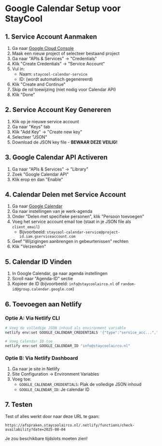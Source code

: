 # Google Calendar Setup voor StayCool

## 1. Service Account Aanmaken

1. Ga naar [Google Cloud Console](https://console.cloud.google.com/)
2. Maak een nieuw project of selecteer bestaand project
3. Ga naar "APIs & Services" → "Credentials"
4. Klik "Create Credentials" → "Service Account"
5. Vul in:
   - Naam: `staycool-calendar-service`
   - ID: (wordt automatisch gegenereerd)
6. Klik "Create and Continue"
7. Skip de rol toewijzing (niet nodig voor Calendar API)
8. Klik "Done"

## 2. Service Account Key Genereren

1. Klik op je nieuwe service account
2. Ga naar "Keys" tab
3. Klik "Add Key" → "Create new key"
4. Selecteer "JSON"
5. Download de JSON key file - **BEWAAR DEZE VEILIG!**

## 3. Google Calendar API Activeren

1. Ga naar "APIs & Services" → "Library"
2. Zoek "Google Calendar API"
3. Klik erop en dan "Enable"

## 4. Calendar Delen met Service Account

1. Ga naar [Google Calendar](https://calendar.google.com)
2. Ga naar instellingen van je werk-agenda
3. Onder "Delen met specifieke personen", klik "Persoon toevoegen"
4. Voeg het service account email toe (staat in je JSON file als `client_email`)
   - Bijvoorbeeld: `staycool-calendar-service@project-id.iam.gserviceaccount.com`
5. Geef "Wijzigingen aanbrengen in gebeurtenissen" rechten
6. Klik "Verzenden"

## 5. Calendar ID Vinden

1. In Google Calendar, ga naar agenda instellingen
2. Scroll naar "Agenda-ID" sectie
3. Kopieer de ID (bijvoorbeeld: `info@staycoolairco.nl` of `random-id@group.calendar.google.com`)

## 6. Toevoegen aan Netlify

### Optie A: Via Netlify CLI
```bash
# Voeg de volledige JSON inhoud als environment variable
netlify env:set GOOGLE_CALENDAR_CREDENTIALS '{"type":"service_acc...","project_id":"...volledig JSON inhoud...}'

# Voeg Calendar ID toe
netlify env:set GOOGLE_CALENDAR_ID "info@staycoolairco.nl"
```

### Optie B: Via Netlify Dashboard
1. Ga naar je site in Netlify
2. Site Configuration → Environment Variables
3. Voeg toe:
   - `GOOGLE_CALENDAR_CREDENTIALS`: Plak de volledige JSON inhoud
   - `GOOGLE_CALENDAR_ID`: Je calendar ID

## 7. Testen

Test of alles werkt door naar deze URL te gaan:
```
https://afspraken.staycoolairco.nl/.netlify/functions/check-availability?date=2025-08-04
```

Je zou beschikbare tijdslots moeten zien!